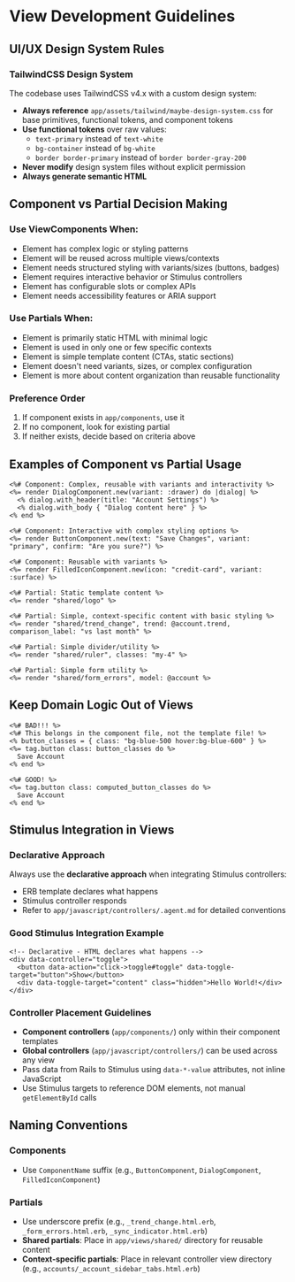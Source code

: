 # View Development Guidelines

## UI/UX Design System Rules

### TailwindCSS Design System
The codebase uses TailwindCSS v4.x with a custom design system:
- **Always reference** `app/assets/tailwind/maybe-design-system.css` for base primitives, functional tokens, and component tokens
- **Use functional tokens** over raw values:
  - `text-primary` instead of `text-white`
  - `bg-container` instead of `bg-white`
  - `border border-primary` instead of `border border-gray-200`
- **Never modify** design system files without explicit permission
- **Always generate semantic HTML**

## Component vs Partial Decision Making

### Use ViewComponents When:
- Element has complex logic or styling patterns
- Element will be reused across multiple views/contexts
- Element needs structured styling with variants/sizes (buttons, badges)
- Element requires interactive behavior or Stimulus controllers
- Element has configurable slots or complex APIs
- Element needs accessibility features or ARIA support

### Use Partials When:
- Element is primarily static HTML with minimal logic
- Element is used in only one or few specific contexts
- Element is simple template content (CTAs, static sections)
- Element doesn't need variants, sizes, or complex configuration
- Element is more about content organization than reusable functionality

### Preference Order
1. If component exists in `app/components`, use it
2. If no component, look for existing partial
3. If neither exists, decide based on criteria above

## Examples of Component vs Partial Usage

```erb
<%# Component: Complex, reusable with variants and interactivity %>
<%= render DialogComponent.new(variant: :drawer) do |dialog| %>
  <% dialog.with_header(title: "Account Settings") %>
  <% dialog.with_body { "Dialog content here" } %>
<% end %>

<%# Component: Interactive with complex styling options %>
<%= render ButtonComponent.new(text: "Save Changes", variant: "primary", confirm: "Are you sure?") %>

<%# Component: Reusable with variants %>
<%= render FilledIconComponent.new(icon: "credit-card", variant: :surface) %>

<%# Partial: Static template content %>
<%= render "shared/logo" %>

<%# Partial: Simple, context-specific content with basic styling %>
<%= render "shared/trend_change", trend: @account.trend, comparison_label: "vs last month" %>

<%# Partial: Simple divider/utility %>
<%= render "shared/ruler", classes: "my-4" %>

<%# Partial: Simple form utility %>
<%= render "shared/form_errors", model: @account %>
```

## Keep Domain Logic Out of Views

```erb
<%# BAD!!! %>
<%# This belongs in the component file, not the template file! %>
<% button_classes = { class: "bg-blue-500 hover:bg-blue-600" } %>
<%= tag.button class: button_classes do %>
  Save Account
<% end %>

<%# GOOD! %>
<%= tag.button class: computed_button_classes do %>
  Save Account
<% end %>
```

## Stimulus Integration in Views

### Declarative Approach
Always use the **declarative approach** when integrating Stimulus controllers:
- ERB template declares what happens
- Stimulus controller responds
- Refer to `app/javascript/controllers/.agent.md` for detailed conventions

### Good Stimulus Integration Example

```erb
<!-- Declarative - HTML declares what happens -->
<div data-controller="toggle">
  <button data-action="click->toggle#toggle" data-toggle-target="button">Show</button>
  <div data-toggle-target="content" class="hidden">Hello World!</div>
</div>
```

### Controller Placement Guidelines
- **Component controllers** (`app/components/`) only within their component templates
- **Global controllers** (`app/javascript/controllers/`) can be used across any view
- Pass data from Rails to Stimulus using `data-*-value` attributes, not inline JavaScript
- Use Stimulus targets to reference DOM elements, not manual `getElementById` calls

## Naming Conventions

### Components
- Use `ComponentName` suffix (e.g., `ButtonComponent`, `DialogComponent`, `FilledIconComponent`)

### Partials
- Use underscore prefix (e.g., `_trend_change.html.erb`, `_form_errors.html.erb`, `_sync_indicator.html.erb`)
- **Shared partials**: Place in `app/views/shared/` directory for reusable content
- **Context-specific partials**: Place in relevant controller view directory (e.g., `accounts/_account_sidebar_tabs.html.erb`)